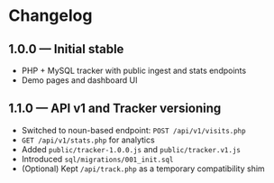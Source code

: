 # Changelog

## 1.0.0 — Initial stable
- PHP + MySQL tracker with public ingest and stats endpoints
- Demo pages and dashboard UI

## 1.1.0 — API v1 and Tracker versioning
- Switched to noun-based endpoint: `POST /api/v1/visits.php`
- `GET /api/v1/stats.php` for analytics
- Added `public/tracker-1.0.0.js` and `public/tracker.v1.js`
- Introduced `sql/migrations/001_init.sql`
- (Optional) Kept `/api/track.php` as a temporary compatibility shim
